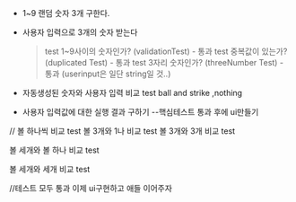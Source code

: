 - 1~9 랜덤 숫자 3개 구한다.
- 사용자 입력으로 3개의 숫자 받는다
  >test 1~9사이의 숫자인가? (validationTest) - 통과
  > test 중복값이 있는가? (duplicated Test) - 통과
  > test 3자리 숫자인가? (threeNumber Test) - 통과 (userinput은 일단 string일 것..)

- 자동생성된 숫자와 사용자 입력 비교
  test ball and strike ,nothing
- 사용자 입력값에 대한 실행 결과 구하기 
--핵심테스트 통과 후에 ui만들기 

//
볼 하나씩 비교 test
볼 3개와 1나 비교 test
볼 3개와 3개 비교 test

볼 세개와 볼 하나 비교 test

볼 세개와 세개 비교 test

//테스트 모두 통과 이제 ui구현하고 애들 이어주자 

